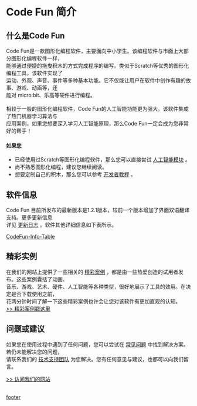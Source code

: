 # Code Fun 简介

## 什么是Code Fun

Code Fun是一款图形化编程软件，主要面向中小学生。该编程软件与市面上大部分图形化编程软件一样，<br>
能够通过便捷的拖曳积木的方式完成程序的编写。类似于Scratch等优秀的图形化编程工具，该软件实现了<br>
运动、外观、声音、事件等多种基本功能。它不仅能让用户在软件中创作有趣的故事、游戏、动画等，还
<br>能对 micro:bit、乐高等硬件进行编程。
<br><br>
相较于一般的图形化编程软件，Code Fun的人工智能功能更为强大。该软件集成了热门机器学习算法与<br>
应用案例，如果您想要深入学习人工智能原理，那么Code Fun一定会成为您非常好的帮手！

#### 如果您
+ 已经使用过Scratch等图形化编程软件，那么您可以直接尝试 [人工智能模块](pages/AI/overview) 。
+ 尚不熟悉图形化编程，建议您继续阅读。
+ 想要定制自己的积木，那么您可以参考 [开发者教程](/README) 。

## 软件信息
Code Fun 目前所发布的最新版本是1.2.1版本，较前一个版本增加了界面双语翻译支持。更多更新信息<br>
详见 [更新日志]() 。软件其他详细信息如下表所示。<br>

[CodeFun-Info-Table](tables/CodeFun-Info.md ':include')

## 精彩实例
在我们的网站上提供了一些相关的 [精彩案例](http://thateven.club/projects.html) ，都是由一些热爱创造的试用者发布。这些案例囊括了动画、<br>
音乐、游戏、艺术、硬件、人工智能等各种类型，很好地展示了工具的效用。在决定是否下载使用之前，<br>
花两分钟时间了解一下这些精彩案例也许会让您对该软件有更加直观的认知。<br>
[>> 精彩案例戳这里](http://thateven.club/projects.html)

## 问题或建议
如果您在使用过程中遇到了任何问题，您可以尝试在 [常见问题](pages/Q&A) 中找到解决方案。若仍未能解决您的问题，<br>
请联系我们的 [技术支持团队](pages/contact) 为您解决。您有任何意见与建议，也都可以向我们留言。

[>> 访问我们的网站](http://thateven.club)
<br><br>

[footer](./footer.md ':include')



